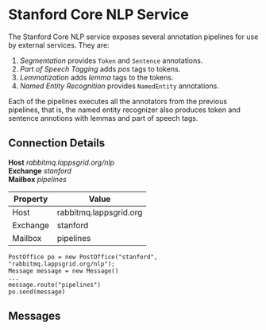 # Stanford Core NLP Service

The Stanford Core NLP service exposes several annotation pipelines for use by external services. They are:

1. *Segmentation* provides `Token` and `Sentence` annotations.
1. *Part of Speech Tagging* adds *pos* tags to tokens.
1. *Lemmatization* adds *lemma* tags to the tokens.
1. *Named Entity Recognition* provides `NamedEntity` annotations. 

Each of the pipelines executes all the annotators from the previous pipelines, that is, the named entity recognizer also produces token and sentence annotions with lemmas and part of speech tags.
  

## Connection Details

**Host** *rabbitmq.lappsgrid.org/nlp*<br/>
**Exchange** *stanford*<br/>
**Mailbox** *pipelines*

| Property | Value |
|------|-----------------------|
| Host | rabbitmq.lappsgrid.org|
| Exchange | stanford |
| Mailbox | pipelines |


```
PostOffice po = new PostOffice("stanford", "rabbitmq.lappsgrid.org/nlp");
Message message = new Message()
...
message.route("pipelines")
po.send(message)
```

## Messages

